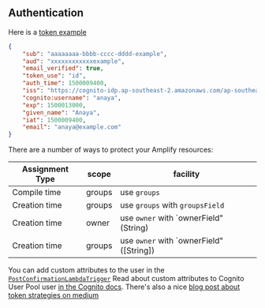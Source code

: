 ## Authentication

Here is a [token example]

```json
{
    "sub": "aaaaaaaa-bbbb-cccc-dddd-example",
    "aud": "xxxxxxxxxxxxexample",
    "email_verified": true,
    "token_use": "id",
    "auth_time": 1500009400,
    "iss": "https://cognito-idp.ap-southeast-2.amazonaws.com/ap-southeast-2_example",
    "cognito:username": "anaya",
    "exp": 1500013000,
    "given_name": "Anaya",
    "iat": 1500009400,
    "email": "anaya@example.com"
}
```

There are a number of ways to protect your Amplify resources:

| Assignment Type | scope  | facility                                 |
| --------------- | ------ | ---------------------------------------- |
| Compile time    | groups | use `groups`                             |
| Creation time   | groups | use `groups` with `groupsField`          |
| Creation time   | owner  | use `owner` with `ownerField" (String)   |
| Creation time   | groups | use `owner` with `ownerField" ([String]) |

You can add custom attributes to the user in the [`PostConfirmationLambdaTrigger`] Read about custom attributes to Cognito User Pool user [in the Cognito docs]. There's also a nice [blog post about token strategies on medium]

[token example]: https://aws.amazon.com/premiumsupport/knowledge-center/decode-verify-cognito-json-token/
[in the cognito docs]: https://docs.aws.amazon.com/cognito/latest/developerguide/user-pool-settings-attributes.html#user-pool-settings-custom-attributes
[`postconfirmationlambdatrigger`]: https://docs.aws.amazon.com/cognito/latest/developerguide/user-pool-lambda-post-confirmation.html
[blog post about token strategies on medium]: https://medium.com/@dantasfiles/multi-tenant-aws-amplify-method-1-cognito-custom-attributes-6719d27d84cc
